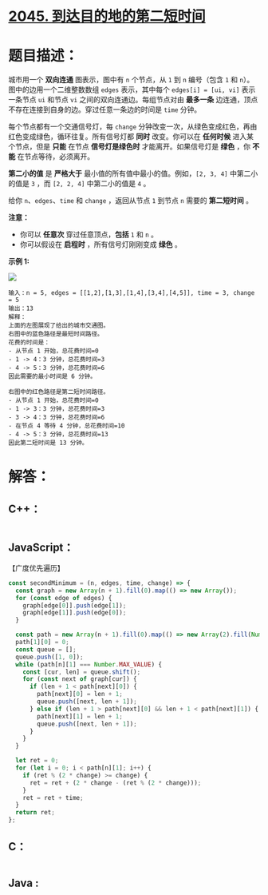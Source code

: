 # [2045. 到达目的地的第二短时间](https://leetcode-cn.com/problems/second-minimum-time-to-reach-destination/)

# 题目描述：

城市用一个 **双向连通** 图表示，图中有 `n` 个节点，从 `1` 到 `n` 编号（包含 `1` 和 `n`）。图中的边用一个二维整数数组 `edges` 表示，其中每个 `edges[i] = [ui, vi]` 表示一条节点 `ui` 和节点 `vi` 之间的双向连通边。每组节点对由 **最多一条** 边连通，顶点不存在连接到自身的边。穿过任意一条边的时间是 `time` 分钟。

每个节点都有一个交通信号灯，每 `change` 分钟改变一次，从绿色变成红色，再由红色变成绿色，循环往复。所有信号灯都 **同时** 改变。你可以在 **任何时候** 进入某个节点，但是 **只能** 在节点 **信号灯是绿色时** 才能离开。如果信号灯是 **绿色** ，你 **不能** 在节点等待，必须离开。

**第二小的值** 是 **严格大于** 最小值的所有值中最小的值。例如，`[2, 3, 4]` 中第二小的值是 `3` ，而 `[2, 2, 4]` 中第二小的值是 `4` 。

给你 `n`、`edges`、`time` 和 `change` ，返回从节点 `1` 到节点 `n` 需要的 **第二短时间** 。

**注意：**

- 你可以 **任意次** 穿过任意顶点，**包括** `1` 和 `n` 。
- 你可以假设在 **启程时** ，所有信号灯刚刚变成 **绿色** 。



**示例 1:**

![](https://assets.leetcode.com/uploads/2021/09/29/e1.png)

```
输入：n = 5, edges = [[1,2],[1,3],[1,4],[3,4],[4,5]], time = 3, change = 5
输出：13
解释：
上面的左图展现了给出的城市交通图。
右图中的蓝色路径是最短时间路径。
花费的时间是：
- 从节点 1 开始，总花费时间=0
- 1 -> 4：3 分钟，总花费时间=3
- 4 -> 5：3 分钟，总花费时间=6
因此需要的最小时间是 6 分钟。

右图中的红色路径是第二短时间路径。
- 从节点 1 开始，总花费时间=0
- 1 -> 3：3 分钟，总花费时间=3
- 3 -> 4：3 分钟，总花费时间=6
- 在节点 4 等待 4 分钟，总花费时间=10
- 4 -> 5：3 分钟，总花费时间=13
因此第二短时间是 13 分钟。
```



# 解答：

## C++：

```cpp

```

## JavaScript：

【广度优先遍历】

```javascript
const secondMinimum = (n, edges, time, change) => {
  const graph = new Array(n + 1).fill(0).map(() => new Array());
  for (const edge of edges) {
    graph[edge[0]].push(edge[1]);
    graph[edge[1]].push(edge[0]);
  }

  const path = new Array(n + 1).fill(0).map(() => new Array(2).fill(Number.MAX_VALUE));
  path[1][0] = 0;
  const queue = [];
  queue.push([1, 0]);
  while (path[n][1] === Number.MAX_VALUE) {
    const [cur, len] = queue.shift();
    for (const next of graph[cur]) {
      if (len + 1 < path[next][0]) {
        path[next][0] = len + 1;
        queue.push([next, len + 1]);
      } else if (len + 1 > path[next][0] && len + 1 < path[next][1]) {
        path[next][1] = len + 1;
        queue.push([next, len + 1]);
      }
    }
  }

  let ret = 0;
  for (let i = 0; i < path[n][1]; i++) {
    if (ret % (2 * change) >= change) {
      ret = ret + (2 * change - (ret % (2 * change)));
    }
    ret = ret + time;
  }
  return ret;
};
```

## C：

```c

```

## Java :

```java

```

